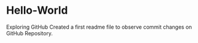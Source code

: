 # Hello-World
Exploring GitHub
Created a first readme file to observe commit changes on GitHub Repository.
